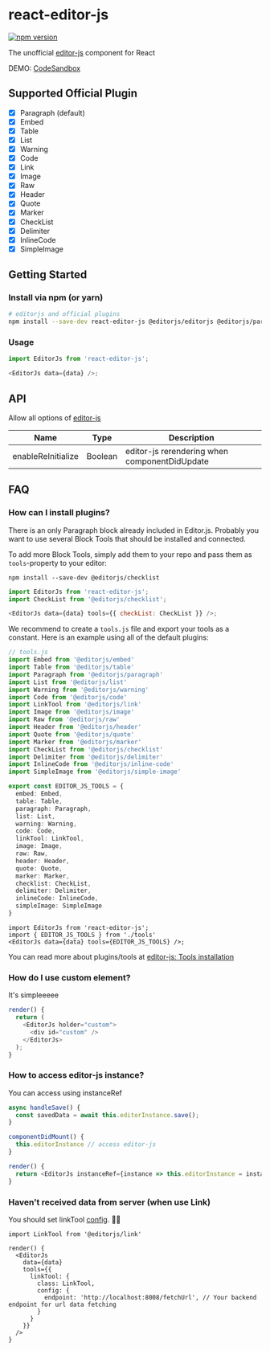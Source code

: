 # react-editor-js

[![npm version](https://badge.fury.io/js/react-editor-js.svg)](https://badge.fury.io/js/react-editor-js)

The unofficial [editor-js](https://editorjs.io/) component for React

DEMO: [CodeSandbox](https://codesandbox.io/embed/react-editor-js-23opz)

## Supported Official Plugin

- [x] Paragraph (default)
- [x] Embed
- [x] Table
- [x] List
- [x] Warning
- [x] Code
- [x] Link
- [x] Image
- [x] Raw
- [x] Header
- [x] Quote
- [x] Marker
- [x] CheckList
- [x] Delimiter
- [x] InlineCode
- [x] SimpleImage

## Getting Started

### Install via npm (or yarn)

```bash
# editorjs and official plugins
npm install --save-dev react-editor-js @editorjs/editorjs @editorjs/paragraph
```

### Usage

```js
import EditorJs from 'react-editor-js';

<EditorJs data={data} />;
```

## API

Allow all options of [editor-js](https://github.com/codex-team/editor.js/blob/master/types/configs/editor-config.d.ts)

| Name               | Type    | Description                                   |
| ------------------ | ------- | --------------------------------------------- |
| enableReInitialize | Boolean | editor-js rerendering when componentDidUpdate |

## FAQ

### How can I install plugins?

There is an only Paragraph block already included in Editor.js. Probably you want to use several Block Tools that should be installed and connected.

To add more Block Tools, simply add them to your repo and pass them as `tools`-property to your editor:

```
npm install --save-dev @editorjs/checklist
```

```js
import EditorJs from 'react-editor-js';
import CheckList from '@editorjs/checklist';

<EditorJs data={data} tools={{ checkList: CheckList }} />;
```

We recommend to create a `tools.js` file and export your tools as a constant. Here is an example using all of the default plugins:

```ts
// tools.js
import Embed from '@editorjs/embed'
import Table from '@editorjs/table'
import Paragraph from '@editorjs/paragraph'
import List from '@editorjs/list'
import Warning from '@editorjs/warning'
import Code from '@editorjs/code'
import LinkTool from '@editorjs/link'
import Image from '@editorjs/image'
import Raw from '@editorjs/raw'
import Header from '@editorjs/header'
import Quote from '@editorjs/quote'
import Marker from '@editorjs/marker'
import CheckList from '@editorjs/checklist'
import Delimiter from '@editorjs/delimiter'
import InlineCode from '@editorjs/inline-code'
import SimpleImage from '@editorjs/simple-image'

export const EDITOR_JS_TOOLS = {
  embed: Embed,
  table: Table,
  paragraph: Paragraph,
  list: List,
  warning: Warning,
  code: Code,
  linkTool: LinkTool,
  image: Image,
  raw: Raw,
  header: Header,
  quote: Quote,
  marker: Marker,
  checklist: CheckList,
  delimiter: Delimiter,
  inlineCode: InlineCode,
  simpleImage: SimpleImage
}
```

```tsx
import EditorJs from 'react-editor-js';
import { EDITOR_JS_TOOLS } from './tools'
<EditorJs data={data} tools={EDITOR_JS_TOOLS} />;
```


You can read more about plugins/tools at [editor-js: Tools installation](https://editorjs.io/getting-started#tools-installation)

### How do I use custom element?

It's simpleeeee

```js
render() {
  return (
    <EditorJs holder="custom">
      <div id="custom" />
    </EditorJs>
  );
}
```

### How to access editor-js instance?

You can access using instanceRef

```js
async handleSave() {
  const savedData = await this.editorInstance.save();
}

componentDidMount() {
  this.editorInstance // access editor-js
}

render() {
  return <EditorJs instanceRef={instance => this.editorInstance = instance} data={data} />
}
```

### Haven't received data from server (when use Link)

You should set linkTool [config](https://github.com/editor-js/link#usage). 💪🏻

```tsx
import LinkTool from '@editorjs/link'

render() {
  <EditorJs
    data={data}
    tools={{
      linkTool: {
        class: LinkTool,
        config: {
          endpoint: 'http://localhost:8008/fetchUrl', // Your backend endpoint for url data fetching
        }
      }
    }}
  />
}
```
